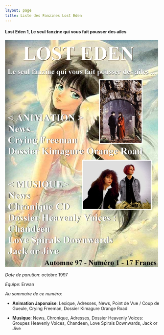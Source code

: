 ```yaml
---
layout: page
title: Liste des Fanzines Lost Eden
---
```


#### Lost Eden 1, Le seul fanzine qui vous fait pousser des ailes

![Lost Eden 1](/assets/images/pages/losteden1.jpg#left)

*Date de parution*: octobre 1997

*Equipe*: Erwan

*Au sommaire de ce numéro:*

- **Animation Japonaise**: Lexique, Adresses, News, Point de Vue / Coup de Gueule, Crying Freeman, Dossier Kimagure Orange Road

- **Musique**: News, Chronique, Adresses, Dossier Heavenly Voices: Groupes Heavenly Voices, Chandeen, Love Spirals Downwards, Jack or Jive